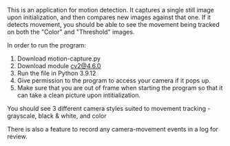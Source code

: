 This is an application for motion detection. It captures a single still image upon initialization, and then compares new images against that one. If it detects movement, you should be able to see the movement being tracked on both the "Color" and "Threshold" images.

In order to run the program:
1. Download motion-capture.py
2. Download module cv2@4.6.0
3. Run the file in Python 3.9.12
4. Give permission to the program to access your camera if it pops up.
5. Make sure that you are out of frame when starting the program so that it can take a clean picture upon intitialization.

You should see 3 different camera styles suited to movement tracking - grayscale, black & white, and color

There is also a feature to record any camera-movement events in a log for review.
